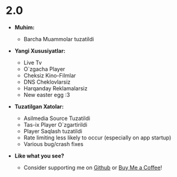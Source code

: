 # 2.0

- **Muhim:**
  - Barcha Muammolar tuzatildi
- **Yangi Xususiyatlar:**
  - Live Tv
  - O`zgacha Player
  - Cheksiz Kino-Filmlar
  - DNS Cheklovlarsiz
  - Harqanday Reklamalarsiz
  - New easter egg :3

- **Tuzatilgan Xatolar:**
  - Asilmedia Source Tuzatildi
  - Tas-ix Player O`zgartirildi
  - Player Saqlash tuzatildi
  - Rate limiting less likely to occur (especially on app startup)
  - Various bug/crash fixes
  

- **Like what you see?**
  - Consider supporting me on [Github](https://github.com/sponsors/professorDeveloper) or [Buy Me a Coffee](https://www.buymeacoffee.com/chihaku)!

